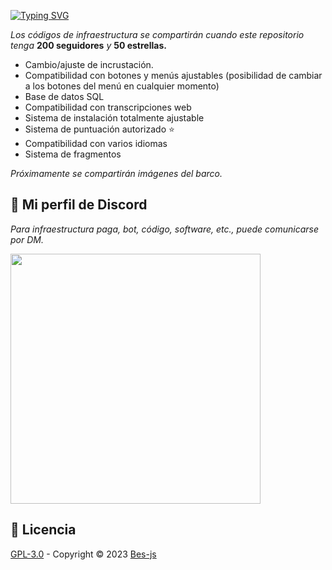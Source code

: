 [![Typing SVG](https://readme-typing-svg.herokuapp.com?font=Delicious+Handrawn&size=60&pause=1000&color=00F743&repeat=false&width=800&height=100&lines=Advanced+Ticket+Bot+%23By+Be%C5%9F)](#)

*Los códigos de infraestructura se compartirán cuando este repositorio tenga* **200 seguidores** *y* **50 estrellas.**

- Cambio/ajuste de incrustación.
- Compatibilidad con botones y menús ajustables (posibilidad de cambiar a los botones del menú en cualquier momento)
- Base de datos SQL
- Compatibilidad con transcripciones web
- Sistema de instalación totalmente ajustable
- Sistema de puntuación autorizado ⭐
- Compatibilidad con varios idiomas
- Sistema de fragmentos

*Próximamente se compartirán imágenes del barco.*

## 🔵 Mi perfil de Discord
*Para infraestructura paga, bot, código, software, etc., puede comunicarse por DM.*

<a href="https://discord.com/users/928259219038302258"><img width="400px" src="https://lanyard.kyrie25.me/api/928259219038302258?decoration=true&useDisplayName=true&animationDuration=2s&waveColor=3256a8&imgStyle=square&imgBorderRadius=16px&bg=DD272700&idleMessage=Five+So+Beş+So+Me"></a>

## 📖 Licencia
[GPL-3.0](https://www.gnu.org/licenses/gpl-3.0.html) - Copyright © 2023 [Bes-js](https://github.com/Bes-js)
